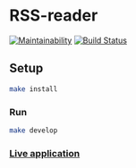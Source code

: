 # RSS-reader

[![Maintainability](https://api.codeclimate.com/v1/badges/dfa1c470947d935ddc42/maintainability)](https://codeclimate.com/github/tysky/project-lvl3-s258/maintainability)
[![Build Status](https://travis-ci.org/tysky/project-lvl3-s258.svg?branch=master)](https://travis-ci.org/tysky/project-lvl3-s258)

## Setup

```sh
make install
```

### Run

```sh
make develop
```

### [Live application](http://lean-window.surge.sh/)